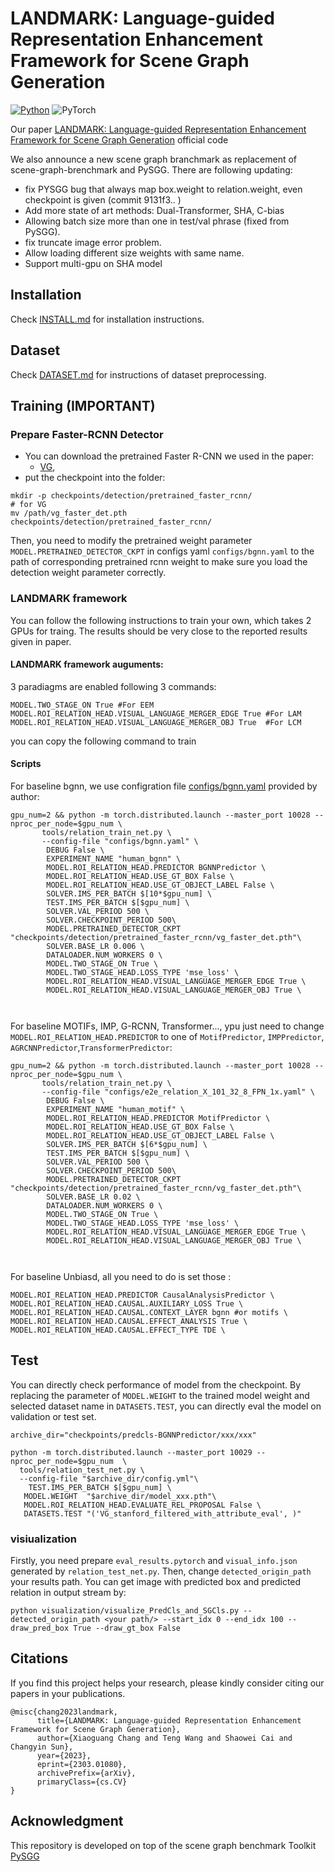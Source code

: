 # LANDMARK: Language-guided Representation Enhancement Framework for Scene Graph Generation

[![Python](https://img.shields.io/badge/python-3.7-blue.svg)](https://www.python.org/)
![PyTorch](https://img.shields.io/badge/pytorch-1.4.0-%237732a8)

Our paper [LANDMARK: Language-guided Representation Enhancement Framework for Scene Graph Generation](https://arxiv.org/abs/2303.01080) official code

[//]: # (<!-- &#40;https://arxiv.org/abs/2104.00308&#41; -->)
We also announce a new scene graph branchmark as replacement of scene-graph-brenchmark and PySGG. There
are following updating:
- fix PYSGG bug that always map box.weight to relation.weight, even checkpoint is given (commit 9131f3.. ) 
- Add more state of art methods: Dual-Transformer, SHA, C-bias
- Allowing batch size more than one in test/val phrase (fixed from PySGG).
- fix truncate image error problem.
- Allow loading different size weights with same name.
- Support multi-gpu on SHA model 
## Installation

Check [INSTALL.md](INSTALL.md) for installation instructions.

## Dataset

Check [DATASET.md](DATASET.md) for instructions of dataset preprocessing.

## Training **(IMPORTANT)**

### Prepare Faster-RCNN Detector
- You can download the pretrained Faster R-CNN we used in the paper: 
  - [VG](https://shanghaitecheducn-my.sharepoint.com/:u:/g/personal/lirj2_shanghaitech_edu_cn/EQIy64T-EK9Er9y8kVCDaukB79gJwfSsEIbey9g0Xag6lg?e=wkKHJs), 
- put the checkpoint into the folder:
```
mkdir -p checkpoints/detection/pretrained_faster_rcnn/
# for VG
mv /path/vg_faster_det.pth checkpoints/detection/pretrained_faster_rcnn/
```

Then, you need to modify the pretrained weight parameter `MODEL.PRETRAINED_DETECTOR_CKPT` in configs yaml `configs/bgnn.yaml` to the path of corresponding pretrained rcnn weight to make sure you load the detection weight parameter correctly.



### LANDMARK framework
You can follow the following instructions to train your own, which takes 2 GPUs for traing. The results should be very close to the reported results given in paper.
#### LANDMARK framework auguments:
3 paradiagms are enabled following 3 commands:
```
MODEL.TWO_STAGE_ON True #For EEM
MODEL.ROI_RELATION_HEAD.VISUAL_LANGUAGE_MERGER_EDGE True #For LAM
MODEL.ROI_RELATION_HEAD.VISUAL_LANGUAGE_MERGER_OBJ True  #For LCM
```
you can copy the following command to train
#### Scripts
For baseline bgnn, we use configration file [configs/bgnn.yaml](configs/bgnn.yaml) provided by author:
```
gpu_num=2 && python -m torch.distributed.launch --master_port 10028 --nproc_per_node=$gpu_num \
       tools/relation_train_net.py \
       --config-file "configs/bgnn.yaml" \
        DEBUG False \
        EXPERIMENT_NAME "human_bgnn" \
        MODEL.ROI_RELATION_HEAD.PREDICTOR BGNNPredictor \
        MODEL.ROI_RELATION_HEAD.USE_GT_BOX False \
        MODEL.ROI_RELATION_HEAD.USE_GT_OBJECT_LABEL False \
        SOLVER.IMS_PER_BATCH $[10*$gpu_num] \
        TEST.IMS_PER_BATCH $[$gpu_num] \
        SOLVER.VAL_PERIOD 500 \
        SOLVER.CHECKPOINT_PERIOD 500\
        MODEL.PRETRAINED_DETECTOR_CKPT "checkpoints/detection/pretrained_faster_rcnn/vg_faster_det.pth"\
        SOLVER.BASE_LR 0.006 \
        DATALOADER.NUM_WORKERS 0 \
        MODEL.TWO_STAGE_ON True \
        MODEL.TWO_STAGE_HEAD.LOSS_TYPE 'mse_loss' \
        MODEL.ROI_RELATION_HEAD.VISUAL_LANGUAGE_MERGER_EDGE True \
        MODEL.ROI_RELATION_HEAD.VISUAL_LANGUAGE_MERGER_OBJ True \
        
        
```
For baseline MOTIFs, IMP, G-RCNN, Transformer..., ypu just need to change `MODEL.ROI_RELATION_HEAD.PREDICTOR` to one of `MotifPredictor`, `IMPPredictor`, `AGRCNNPredictor`,`TransformerPredictor`:
```
gpu_num=2 && python -m torch.distributed.launch --master_port 10028 --nproc_per_node=$gpu_num \
       tools/relation_train_net.py \
       --config-file "configs/e2e_relation_X_101_32_8_FPN_1x.yaml" \
        DEBUG False \
        EXPERIMENT_NAME "human_motif" \
        MODEL.ROI_RELATION_HEAD.PREDICTOR MotifPredictor \
        MODEL.ROI_RELATION_HEAD.USE_GT_BOX False \
        MODEL.ROI_RELATION_HEAD.USE_GT_OBJECT_LABEL False \
        SOLVER.IMS_PER_BATCH $[6*$gpu_num] \
        TEST.IMS_PER_BATCH $[$gpu_num] \
        SOLVER.VAL_PERIOD 500 \
        SOLVER.CHECKPOINT_PERIOD 500\
        MODEL.PRETRAINED_DETECTOR_CKPT "checkpoints/detection/pretrained_faster_rcnn/vg_faster_det.pth"\
        SOLVER.BASE_LR 0.02 \
        DATALOADER.NUM_WORKERS 0 \
        MODEL.TWO_STAGE_ON True \
        MODEL.TWO_STAGE_HEAD.LOSS_TYPE 'mse_loss' \
        MODEL.ROI_RELATION_HEAD.VISUAL_LANGUAGE_MERGER_EDGE True \
        MODEL.ROI_RELATION_HEAD.VISUAL_LANGUAGE_MERGER_OBJ True \
        
        
```
For baseline Unbiasd, all you need to do is set those :
```
MODEL.ROI_RELATION_HEAD.PREDICTOR CausalAnalysisPredictor \
MODEL.ROI_RELATION_HEAD.CAUSAL.AUXILIARY_LOSS True \
MODEL.ROI_RELATION_HEAD.CAUSAL.CONTEXT_LAYER bgnn #or motifs \
MODEL.ROI_RELATION_HEAD.CAUSAL.EFFECT_ANALYSIS True \
MODEL.ROI_RELATION_HEAD.CAUSAL.EFFECT_TYPE TDE \
``` 


## Test
You can directly check performance of model from the checkpoint. By replacing the parameter of `MODEL.WEIGHT` to the trained model weight and selected dataset name in `DATASETS.TEST`, you can directly eval the model on validation or test set.
```
archive_dir="checkpoints/predcls-BGNNPredictor/xxx/xxx"

python -m torch.distributed.launch --master_port 10029 --nproc_per_node=$gpu_num  \
  tools/relation_test_net.py \
  --config-file "$archive_dir/config.yml"\
    TEST.IMS_PER_BATCH $[$gpu_num] \
   MODEL.WEIGHT  "$archive_dir/model_xxx.pth"\
   MODEL.ROI_RELATION_HEAD.EVALUATE_REL_PROPOSAL False \
   DATASETS.TEST "('VG_stanford_filtered_with_attribute_eval', )"

```
### visiualization
Firstly, you need prepare `eval_results.pytorch` and `visual_info.json` generated by `relation_test_net.py`. Then, change `detected_origin_path` your results path. You can get image with predicted box and predicted relation in output stream by:
```
python visualization/visualize_PredCls_and_SGCls.py --detected_origin_path <your path/> --start_idx 0 --end_idx 100 --draw_pred_box True --draw_gt_box False 
```

## Citations

If you find this project helps your research, please kindly consider citing our papers in your publications.

```
@misc{chang2023landmark,
      title={LANDMARK: Language-guided Representation Enhancement Framework for Scene Graph Generation}, 
      author={Xiaoguang Chang and Teng Wang and Shaowei Cai and Changyin Sun},
      year={2023},
      eprint={2303.01080},
      archivePrefix={arXiv},
      primaryClass={cs.CV}
}
```


## Acknowledgment
This repository is developed on top of the scene graph benchmark Toolkit [PySGG](https://github.com/SHTUPLUS/PySGG)
